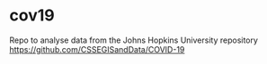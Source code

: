# cov19
Repo to analyse data from the Johns Hopkins University repository  https://github.com/CSSEGISandData/COVID-19
